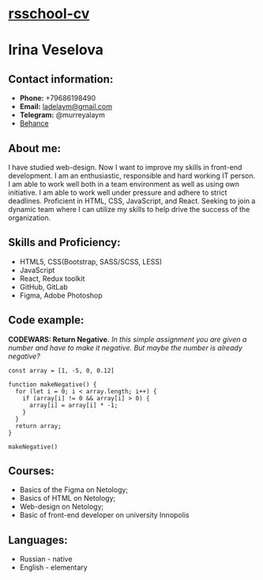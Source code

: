 # [rsschool-cv]()
# Irina Veselova

## Contact information:
* **Phone:** +79686198490
* **Email:** ladelaym@gmail.com
* **Telegram:** @murreyalaym
* [Behance](https://www.behance.net/39547fca)

## About me:
I have studied web-design. Now I want to improve my skills in front-end development.
I am an enthusiastic, responsible and hard working IT person. 
I am able to work well both in a team environment as well as using own initiative. 
I am able to work well under pressure and adhere to strict deadlines.
Proficient in HTML, CSS, JavaScript, and React. Seeking to join a dynamic team where I can utilize my 
skills to help drive the success of the organization.

## Skills and Proficiency:
* HTML5, CSS(Bootstrap, SASS/SCSS, LESS)
* JavaScript
* React, Redux toolkit
* GitHub, GitLab
* Figma, Adobe Photoshop
  
## Code example:
**CODEWARS: Return Negative.**  _In this simple assignment you are given a number and have to make it negative. But maybe the number is already negative?_

```
const array = [1, -5, 0, 0.12]

function makeNegative() {
  for (let i = 0; i < array.length; i++) {
    if (array[i] != 0 && array[i] > 0) {
      array[i] = array[i] * -1;
    }
  }
  return array;
}

makeNegative()
```

## Courses:
* Basics of the Figma on Netology;
* Basics of HTML on Netology;
* Web-design on Netology;
* Basic of front-end developer on university Innopolis
  
## Languages:
* Russian - native
* English - elementary 